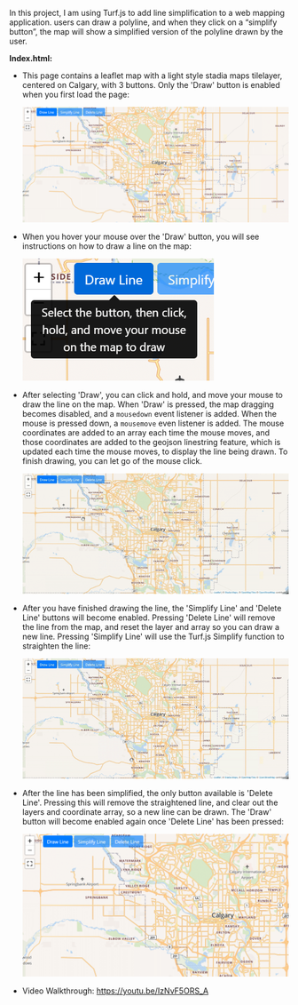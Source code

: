 In this project, I am using Turf.js to add line simplification to a web mapping application. users can draw a polyline, and when they click on a “simplify button”, the map will show a simplified version of the polyline drawn by the user.

**Index.html:**

- This page contains a leaflet map with a light style stadia maps tilelayer, centered on Calgary, with 3 buttons. Only the 'Draw' button is enabled when you first load the page:

  ![](https://github.com/mitchellbrown98/ENGO551Lab5/blob/main/screenshots/2021-03-23_18h33_49.png)

- When you hover your mouse over the 'Draw' button, you will see instructions on how to draw a line on the map:

  ![](https://github.com/mitchellbrown98/ENGO551Lab5/blob/main/screenshots/2021-03-23_18h33_59.png) 

- After selecting 'Draw', you can click and hold, and move your mouse to draw the line on the map. When 'Draw' is pressed, the map dragging becomes disabled, and a  `mousedown` event listener is added. When the mouse is pressed down, a `mousemove` even listener is added. The mouse coordinates are added to an array each time the mouse moves, and those coordinates are added to the geojson linestring feature, which is updated each time the mouse moves, to display the line being drawn. To finish drawing, you can let go of the mouse click. 

  ![](https://github.com/mitchellbrown98/ENGO551Lab5/blob/main/screenshots/drawing.gif)

- After you have finished drawing the line, the 'Simplify Line' and 'Delete Line' buttons will become enabled. Pressing 'Delete Line' will remove the line from the map, and reset the layer and array so you can draw a new line. Pressing 'Simplify Line' will use the Turf.js Simplify function to straighten the line:

  ![](https://github.com/mitchellbrown98/ENGO551Lab5/blob/main/screenshots/simplify.gif)
  
- After the line has been simplified, the only button available is 'Delete Line'. Pressing this will remove the straightened line, and clear out the layers and coordinate array, so a new line can be drawn. The 'Draw' button will become enabled again once 'Delete Line' has been pressed:

  ![](https://github.com/mitchellbrown98/ENGO551Lab5/blob/main/screenshots/2021-03-23_18h35_57.png)
  
- Video Walkthrough: https://youtu.be/IzNvF5ORS_A

